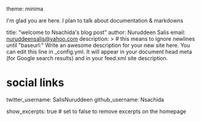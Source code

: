 theme: minima


I'm glad you are here. I plan to talk about documentation & markdowns

title: "welcome to Nsachida's blog post"
author: Nuruddeen Salis 
email: nuruddeensalis@yahoo.com 
description: > # this means to ignore newlines until "baseurl:"
  Write an awesome description for your new site here. You can edit this
  line in _config.yml. It will appear in your document head meta (for
  Google search results) and in your feed.xml site description.
# social links
twitter_username: SalisNuruddeen 
github_username:  Nsachida

show_excerpts: true # set to false to remove excerpts on the homepage

